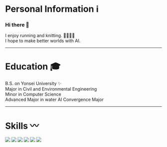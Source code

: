 
# Personal Information ℹ️
### Hi there 👋 
I enjoy running and knitting. 🏃🏻‍♀️🧶  
I hope to make better worlds with AI.  

***

# Education 🎓
B.S. on Yonsei University ✨  
Major in Civil and Environmental Engineering  
Minor in Computer Science  
Advanced Major in water AI Convergence Major  

***
# Skills 〰️
<img src="https://img.shields.io/badge/python-3776AB.svg?style=flat-square&logo=python&logoColor=white" /> <img src="https://img.shields.io/badge/pyTorch-EE4C2C.svg?style=flat-square&logo=pytorch&logoColor=white" /> <img src="https://img.shields.io/badge/TensorFlow-FF6F00.svg?style=flat-square&logo=TensorFlow&logoColor=white" /> <img src="https://img.shields.io/badge/C-A8B9CC.svg?style=flat-square&logo=C&logoColor=white" /> <img src="https://img.shields.io/badge/C++-00599C.svg?style=flat-square&logo=C++&logoColor=white" /> <img src="https://img.shields.io/badge/MySQL-4479A1.svg?style=flat-square&logo=MySQL&logoColor=white" /> 


<!--
**jaeheedev/jaeheedev** is a ✨ _special_ ✨ repository because its `README.md` (this file) appears on your GitHub profile.

Here are some ideas to get you started:

- 🔭 I’m currently working on ...
- 🌱 I’m currently learning ...
- 👯 I’m looking to collaborate on ...
- 🤔 I’m looking for help with ...
- 💬 Ask me about ...
- 📫 How to reach me: ...
- 😄 Pronouns: ...
- ⚡ Fun fact: ...
-->
